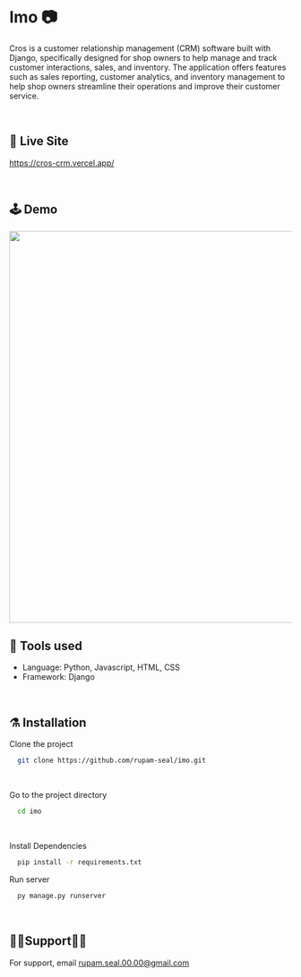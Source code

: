 # Imo 📷
<p>
Cros is a customer relationship management (CRM) software built with Django, specifically designed for shop owners to help manage and track customer interactions, sales, and inventory. The application offers features such as sales reporting, customer analytics, and inventory management to help shop owners streamline their operations and improve their customer service.
</p>

<br>

## 🚨 Live Site

https://cros-crm.vercel.app/

<br>

## 🕹️ Demo
<img src="" width="700"/>

<br>

## 🦾 Tools used

- Language: Python, Javascript, HTML, CSS
- Framework: Django

<br>

## ⚗️ Installation

Clone the project

```bash
  git clone https://github.com/rupam-seal/imo.git
```

<br>

Go to the project directory

```bash
  cd imo

```

<br>

Install Dependencies

```bash
  pip install -r requirements.txt

```

Run server

```bash
  py manage.py runserver
```

<br>

## 💁‍♂️Support💁‍♀️

For support, email rupam.seal.00.00@gmail.com
